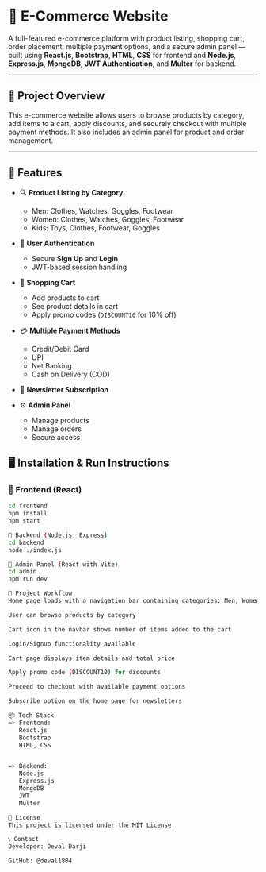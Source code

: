 # 🛒 E-Commerce Website

A full-featured e-commerce platform with product listing, shopping cart, order placement, multiple payment options, and a secure admin panel — built using **React.js**, **Bootstrap**, **HTML**, **CSS** for frontend and **Node.js**, **Express.js**, **MongoDB**, **JWT Authentication**, and **Multer** for backend.

---

## 📖 Project Overview

This e-commerce website allows users to browse products by category, add items to a cart, apply discounts, and securely checkout with multiple payment methods. It also includes an admin panel for product and order management.

---

## 🚀 Features

- 🔍 **Product Listing by Category**
  - Men: Clothes, Watches, Goggles, Footwear
  - Women: Clothes, Watches, Goggles, Footwear
  - Kids: Toys, Clothes, Footwear, Goggles

- 👤 **User Authentication**
  - Secure **Sign Up** and **Login**
  - JWT-based session handling

- 🛒 **Shopping Cart**
  - Add products to cart
  - See product details in cart
  - Apply promo codes (`DISCOUNT10` for 10% off)

- 💳 **Multiple Payment Methods**
  - Credit/Debit Card
  - UPI
  - Net Banking
  - Cash on Delivery (COD)

- 📢 **Newsletter Subscription**

- ⚙️ **Admin Panel**
  - Manage products
  - Manage orders
  - Secure access

## 🖥️ Installation & Run Instructions

### 🔹 Frontend (React)

```bash
cd frontend
npm install
npm start

🔹 Backend (Node.js, Express)
cd backend
node ./index.js

🔹 Admin Panel (React with Vite)
cd admin
npm run dev

📑 Project Workflow
Home page loads with a navigation bar containing categories: Men, Women, Kids

User can browse products by category

Cart icon in the navbar shows number of items added to the cart

Login/Signup functionality available

Cart page displays item details and total price

Apply promo code (DISCOUNT10) for discounts

Proceed to checkout with available payment options

Subscribe option on the home page for newsletters

📦 Tech Stack
=> Frontend:
   React.js
   Bootstrap
   HTML, CSS


=> Backend:
   Node.js
   Express.js
   MongoDB
   JWT
   Multer

📑 License
This project is licensed under the MIT License.

📞 Contact
Developer: Deval Darji

GitHub: @deval1804
